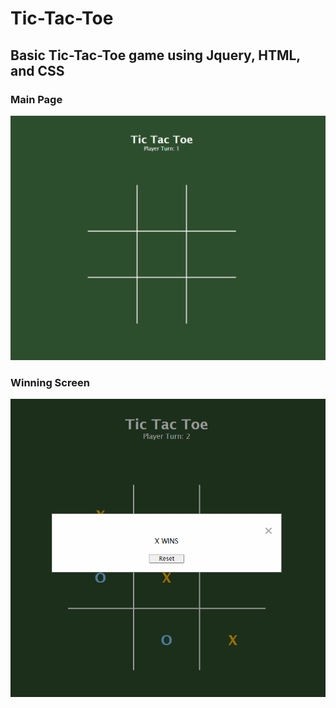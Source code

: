 # Tic-Tac-Toe

## Basic Tic-Tac-Toe game using Jquery, HTML, and CSS

### Main Page

![Main Page](https://github.com/ejdokter/Tic-Tac-Toe/blob/master/public/images/Screenshot%202022-10-13%20111228.png?raw=true)

### Winning Screen

![Winner](https://github.com/ejdokter/Tic-Tac-Toe/blob/master/public/images/Screenshot%202022-10-13%20111619.png?raw=true)
